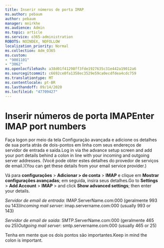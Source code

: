 ```yaml
---
title: Inserir números de porta IMAP
ms.author: pebaum
author: pebaum
manager: mnirkhe
ms.audience: Admin
ms.topic: article
ms.service: o365-administration
ROBOTS: NOINDEX, NOFOLLOW
localization_priority: Normal
ms.collection: Adm_O365
ms.custom:
- "9001101"
- "3062"
ms.openlocfilehash: a38d01f41298ff3fde1927635c31e442a19012a6
ms.sourcegitcommit: c6692ce0fa1358ec3529e59ca0ecdfdea4cdc759
ms.translationtype: MT
ms.contentlocale: pt-BR
ms.lasthandoff: 09/14/2020
ms.locfileid: "47709427"
---
```

# <a name="enter-imap-port-numbers"></a><span data-ttu-id="51611-102">Inserir números de porta IMAP</span><span class="sxs-lookup"><span data-stu-id="51611-102">Enter IMAP port numbers</span></span>

<span data-ttu-id="51611-103">Faça logon por meio da tela Configuração avançada e adicione os detalhes de sua porta atrás de dois-pontos em linha com seus endereços de servidor de entrada e saída.</span><span class="sxs-lookup"><span data-stu-id="51611-103">Log in via the advance setup screen and add your port details behind a colon in line with your incoming and outgoing server addresses.</span></span> <span data-ttu-id="51611-104">(Você pode obter estes detalhes do provedor de serviços de email.)</span><span class="sxs-lookup"><span data-stu-id="51611-104">(You can get these details from your email service provider.)</span></span> 

<span data-ttu-id="51611-105">Vá para **configurações**  >  **Adicionar > de conta**  >  **IMAP** e clique em **Mostrar configurações avançadas**; em seguida, insira seus detalhes.</span><span class="sxs-lookup"><span data-stu-id="51611-105">Go to **Settings** > **Add Account** > **IMAP** > and click **Show advanced settings**; then enter your details.</span></span> 

<span data-ttu-id="51611-106">*Servidor de email de entrada*: IMAP.ServerName.com:000 (geralmente 993 ou 143)</span><span class="sxs-lookup"><span data-stu-id="51611-106">*Incoming mail server*: imap.servername.com:000 (usually 993 or 143)</span></span> 

<span data-ttu-id="51611-107">*Servidor de email de saída*: SMTP.ServerName.com:000 (geralmente 465 ou 25)</span><span class="sxs-lookup"><span data-stu-id="51611-107">*Outgoing mail server*: smtp.servername.com:000 (usually 465 or 25)</span></span> 

<span data-ttu-id="51611-108">Tenha em mente que os dois pontos são importantes.</span><span class="sxs-lookup"><span data-stu-id="51611-108">Keep in mind the colon is important.</span></span> 
